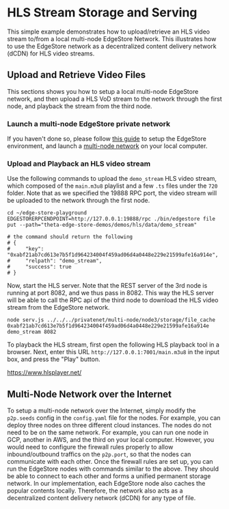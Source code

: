 # HLS Stream Storage and Serving

This simple example demonstrates how to upload/retrieve an HLS video stream to/from a local multi-node EdgeStore Network. This illustrates how to use the EdgeStore network as a decentralized content delivery network (dCDN) for HLS video streams.

## Upload and Retrieve Video Files

This sections shows you how to setup a local multi-node EdgeStore network, and then upload a HLS VoD stream to the network through the first node, and playback the stream from the third node.

### Launch a multi-node EdgeStore private network

If you haven't done so, please follow [this guide](../../docs/SETUP.md#edgestore-setup) to setup the EdgeStore environment, and launch a [multi-node network]((../../docs/SETUP.md#launch-a-multi-node-edgestore-private-network)) on your local computer.

### Upload and Playback an HLS video stream

Use the following commands to upload the `demo_stream` HLS video stream, which composed of the `main.m3u8` playlist and a few `.ts` files under the `720` folder. Note that as we specified the 19888 RPC port, the video stream will be uploaded to the network through the first node.

```shell
cd ~/edge-store-playground
EDGESTORERPCENDPOINT=http://127.0.0.1:19888/rpc ./bin/edgestore file put --path="theta-edge-store-demos/demos/hls/data/demo_stream"

# the command should return the following
# {
#     "key": "0xabf21ab7cd613e7b5f1d964234004f459ad06d4a0448e229e21599afe16a914e",
#     "relpath": "demo_stream",
#     "success": true
# }
```

Now, start the HLS server. Note that the REST server of the 3rd node is running at port 8082, and we thus pass in 8082. This way the HLS server will be able to call the RPC api of the third node to download the HLS video stream from the EdgeStore network.

```shell
node serv.js ../../../privatenet/multi-node/node3/storage/file_cache 0xabf21ab7cd613e7b5f1d964234004f459ad06d4a0448e229e21599afe16a914e demo_stream 8082
```

To playback the HLS stream, first open the following HLS playback tool in a browser. Next, enter this URL `http://127.0.0.1:7001/main.m3u8` in the input box, and press the "Play" button.

https://www.hlsplayer.net/

## Multi-Node Network over the Internet

To setup a multi-node network over the Internet, simply modify the `p2p.seeds` config in the `config.yaml` file for the nodes. For example, you can deploy three nodes on three different cloud instances. The nodes do not need to be on the same network. For example, you can run one node in GCP, another in AWS, and the third on your local computer. However, you would need to configure the firewall rules properly to allow inbound/outbound traffics on the `p2p.port`, so that the nodes can communicate with each other. Once the firewall rules are set up, you can run the EdgeStore nodes with commands similar to the above. They should be able to connect to each other and forms a unified permanent storage network. In our implementation, each EdgeStore node also caches the popular contents locally. Therefore, the network also acts as a decentralized content delivery network (dCDN) for any type of file.
